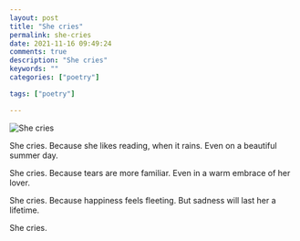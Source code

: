 ```yaml
---
layout: post
title: "She cries"
permalink: she-cries
date: 2021-11-16 09:49:24
comments: true
description: "She cries"
keywords: ""
categories: ["poetry"]

tags: ["poetry"]

---
```


![She cries](/images/she-cries.jpg)

She cries.
Because she likes reading,
when it rains.
Even on a beautiful summer day.

She cries.
Because tears are more familiar.
Even in a warm embrace of her lover.

She cries.
Because happiness feels fleeting.
But sadness will last her a lifetime.

She cries.

